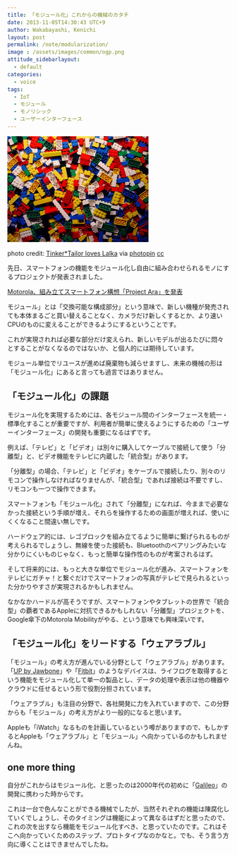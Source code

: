 ```yaml
---
title: 「モジュール化」これからの機械のカタチ
date: 2013-11-05T14:30:43 UTC+9
author: Wakabayashi, Kenichi
layout: post
permalink: /note/modularization/
image : /assets/images/common/ogp.png
attitude_sidebarlayout:
  - default
categories:
  - voice
tags:
  - IoT
  - モジュール
  - モノリシック
  - ユーザーインターフェース
---
```

![LEGO](/assets/images/2013/11/small__4161713573.jpg)

photo credit: [Tinker*Tailor loves Lalka](http://www.flickr.com/photos/tinker-tailor/4161713573/) via [photopin](http://photopin.com) [cc](http://creativecommons.org/licenses/by-nc/2.0/)

先日、スマートフォンの機能をモジュール化し自由に組み合わせられるモノにするプロジェクトが発表されました。

[Motorola、組み立てスマートフォン構想「Project Ara」を発表](http://www.itmedia.co.jp/news/articles/1310/29/news125.html)

モジュール」とは「交換可能な構成部分」という意味で、新しい機種が発売されても本体まるごと買い替えることなく、カメラだけ新しくするとか、より速いCPUのものに変えることができるようにするということです。

これが実現されれば必要な部分だけ変えられ、新しいモデルが出るたびに悶々とすることがなくなるのではないか、と個人的には期待しています。

モジュール単位でリユースが進めば廃棄物も減らせますし、未来の機械の形は「モジュール化」にあると言っても過言ではありません。


## 「モジュール化」の課題
モジュール化を実現するためには、各モジュール間のインターフェースを統一・標準化することが重要ですが、利用者が簡単に使えるようにするための「ユーザーインターフェース」の開発も重要になるはずです。

例えば、「テレビ」と「ビデオ」は別々に購入してケーブルで接続して使う「分離型」と、ビデオ機能をテレビに内蔵した「統合型」があります。

「分離型」の場合、「テレビ」と「ビデオ」をケーブルで接続したり、別々のリモコンで操作しなければなりませんが、「統合型」であれば接続は不要ですし、リモコンも一つで操作できます。

スマートフォンも「モジュール化」されて「分離型」になれば、今ままで必要なかった接続という手順が増え、それらを操作するための画面が増えれば、使いにくくなること間違い無しです。

ハードウェア的には、レゴブロックを組み立てるように簡単に繋げられるものが考えられるでしょうし、無線を使った接続も、Bluetoothのペアリングみたいな分かりにくいものじゃなく、もっと簡単な操作性のものが考案されるはず。

そして将来的には、もっと大きな単位でモジュール化が進み、スマートフォンをテレビにガチャ！と繋ぐだけでスマートフォンの写真がテレビで見られるといった分かりやすさが実現されるかもしれません。

なかなかハードルが高そうですが、スマートフォンやタブレットの世界で「統合型」の覇者であるAppleに対抗できるかもしれない「分離型」プロジェクトを、Google傘下のMotorola Mobilityがやる、という意味でも興味深いです。


## 「モジュール化」をリードする「ウェアラブル」
「モジュール」の考え方が進んでいる分野として「ウェアラブル」があります。
「[UP by Jawbone](https://jawbone.com/up)」や「[Fitbit](http://www.fitbit.com/jp)」のようなデバイスは、ライフログを取得するという機能をモジュール化して単一の製品とし、データの処理や表示は他の機器やクラウドに任せるという形で役割分担されています。

「ウェアラブル」も注目の分野で、各社開発に力を入れていますので、この分野からも「モジュール」の考え方がより一般的になると思います。

Appleも「iWatch」なるものを計画しているという噂がありますので、もしかするとAppleも「ウェアラブル」と「モジュール」へ向かっているのかもしれませんね。
## one more thing
自分がこれからはモジュール化、と思ったのは2000年代の初めに「[Galileo](http://www.sharp.co.jp/galileo/)」の開発に携わった時からです。

これは一台で色んなことができる機械でしたが、当然それぞれの機能は陳腐化していくでしょうし、そのタイミングは機能によって異なるはずだと思ったので、これの次を出すなら機能をモジュール化すべき、と思っていたのです。これはそこへ向かっていくためのステップ、プロトタイプなのかなと。でも、そう言う方向に導くことはできませんでしたね。

